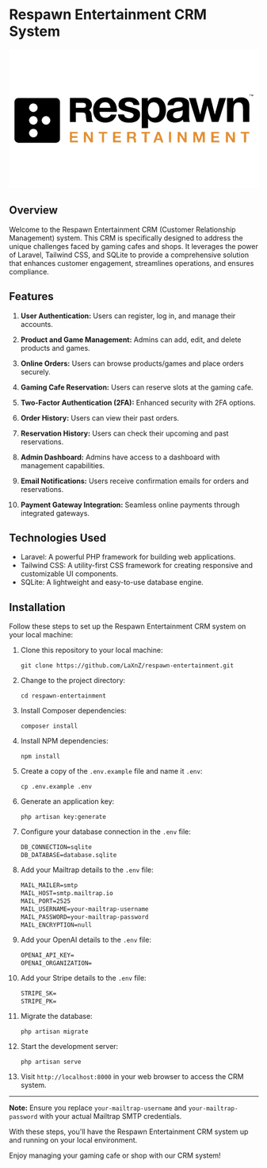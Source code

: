 # Respawn Entertainment CRM System

![Respawn Entertainment](public/assets/images/logo.png)

## Overview

Welcome to the Respawn Entertainment CRM (Customer Relationship Management) system. This CRM is specifically designed to address the unique challenges faced by gaming cafes and shops. It leverages the power of Laravel, Tailwind CSS, and SQLite to provide a comprehensive solution that enhances customer engagement, streamlines operations, and ensures compliance.

## Features

1. **User Authentication:** Users can register, log in, and manage their accounts.

2. **Product and Game Management:** Admins can add, edit, and delete products and games.

3. **Online Orders:** Users can browse products/games and place orders securely.

4. **Gaming Cafe Reservation:** Users can reserve slots at the gaming cafe.

5. **Two-Factor Authentication (2FA):** Enhanced security with 2FA options.

6. **Order History:** Users can view their past orders.

7. **Reservation History:** Users can check their upcoming and past reservations.

8. **Admin Dashboard:** Admins have access to a dashboard with management capabilities.

9. **Email Notifications:** Users receive confirmation emails for orders and reservations.

10. **Payment Gateway Integration:** Seamless online payments through integrated gateways.


## Technologies Used

- Laravel: A powerful PHP framework for building web applications.
- Tailwind CSS: A utility-first CSS framework for creating responsive and customizable UI components.
- SQLite: A lightweight and easy-to-use database engine.

## Installation

Follow these steps to set up the Respawn Entertainment CRM system on your local machine:

1. Clone this repository to your local machine:

    ```shell
    git clone https://github.com/LaXnZ/respawn-entertainment.git
    ```

2. Change to the project directory:

    ```shell
    cd respawn-entertainment
    ```

3. Install Composer dependencies:

    ```shell
    composer install
    ```

4. Install NPM dependencies:

    ```shell
    npm install
    ```

5. Create a copy of the `.env.example` file and name it `.env`:

    ```shell
    cp .env.example .env
    ```

6. Generate an application key:

    ```shell
    php artisan key:generate
    ```

7. Configure your database connection in the `.env` file:

    ```shell
    DB_CONNECTION=sqlite
    DB_DATABASE=database.sqlite
    ```

8. Add your Mailtrap details to the `.env` file:

    ```shell
    MAIL_MAILER=smtp
    MAIL_HOST=smtp.mailtrap.io
    MAIL_PORT=2525
    MAIL_USERNAME=your-mailtrap-username
    MAIL_PASSWORD=your-mailtrap-password
    MAIL_ENCRYPTION=null
    ```

9. Add your OpenAI details to the `.env` file:

    ```shell
    OPENAI_API_KEY=
    OPENAI_ORGANIZATION=
    ```

10. Add your Stripe details to the `.env` file:

    ```shell
    STRIPE_SK=
    STRIPE_PK=
    ```

11. Migrate the database:

    ```shell
    php artisan migrate
    ```

12. Start the development server:

    ```shell
    php artisan serve
    ```

13. Visit `http://localhost:8000` in your web browser to access the CRM system.

---

**Note:** Ensure you replace `your-mailtrap-username` and `your-mailtrap-password` with your actual Mailtrap SMTP credentials.

With these steps, you'll have the Respawn Entertainment CRM system up and running on your local environment.

Enjoy managing your gaming cafe or shop with our CRM system!
